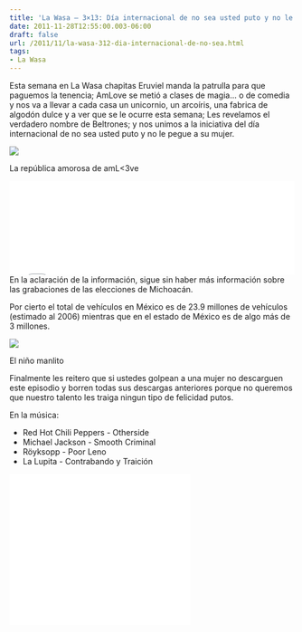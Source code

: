 ```yaml
---
title: 'La Wasa – 3×13: Día internacional de no sea usted puto y no le pegue a su mujer.'
date: 2011-11-28T12:55:00.003-06:00
draft: false
url: /2011/11/la-wasa-312-dia-internacional-de-no-sea.html
tags: 
- La Wasa
---
```


Esta semana en La Wasa chapitas Eruviel manda la patrulla para que paguemos la tenencia; AmLove se metió a clases de magia... o de comedia y nos va a llevar a cada casa un unicornio, un arcoíris, una fabrica de algodón dulce y a ver que se le ocurre esta semana; Les revelamos el verdadero nombre de Beltrones; y nos unimos a la iniciativa del día internacional de no sea usted puto y no le pegue a su mujer.

  

[![](http://zillas.la-wasa.com/wp-content/uploads/2011/11/amlove.gif)](http://zillas.la-wasa.com/wp-content/uploads/2011/11/amlove.gif)

La república amorosa de amL<3ve

  
<iframe width="100%" height="166" scrolling="no" frameborder="no" src="//w.soundcloud.com/player/?url=http%3A%2F%2Fapi.soundcloud.com%2Ftracks%2F85212619%3Fsecret_token%3Ds-bqmfC&amp;show_artwork=true&amp;secret_url=true"></iframe>  
En la aclaración de la información, sigue sin haber más información sobre las grabaciones de las elecciones de Michoacán.  
  
Por cierto el total de vehículos en México es de 23.9 millones de vehículos (estimado al 2006) mientras que en el estado de México es de algo más de 3 millones.

[![](http://zillas.la-wasa.com/wp-content/uploads/2011/11/manlio-fabio-beltrones.jpg)](http://zillas.la-wasa.com/wp-content/uploads/2011/11/manlio-fabio-beltrones.jpg)

El niño manlito

Finalmente les reitero que si ustedes golpean a una mujer no descarguen este episodio y borren todas sus descargas anteriores porque no queremos que nuestro talento les traiga ningun tipo de felicidad putos.

  

  
En la música:

*   Red Hot Chili Peppers - Otherside
*   Michael Jackson - Smooth Criminal
*   Röyksopp - Poor Leno
*   La Lupita - Contrabando y Traición

<object class="BLOGGER-youtube-video" classid="clsid:D27CDB6E-AE6D-11cf-96B8-444553540000" codebase="http://download.macromedia.com/pub/shockwave/cabs/flash/swflash.cab#version=6,0,40,0" data-thumbnail-src="http://2.gvt0.com/vi/sPG6OQy2iwI/0.jpg" height="266" width="320">
<param name="movie" value="//www.youtube.com/v/sPG6OQy2iwI&amp;fs=1&amp;source=uds">
<param name="bgcolor" value="#FFFFFF">
<embed width="320" height="266" src="//www.youtube.com/v/sPG6OQy2iwI&amp;fs=1&amp;source=uds" type="application/x-shockwave-flash">
</object>